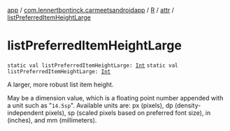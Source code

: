 [app](../../../index.md) / [com.lennertbontinck.carmeetsandroidapp](../../index.md) / [R](../index.md) / [attr](index.md) / [listPreferredItemHeightLarge](./list-preferred-item-height-large.md)

# listPreferredItemHeightLarge

`static val listPreferredItemHeightLarge: `[`Int`](https://kotlinlang.org/api/latest/jvm/stdlib/kotlin/-int/index.html)
`static val listPreferredItemHeightLarge: `[`Int`](https://kotlinlang.org/api/latest/jvm/stdlib/kotlin/-int/index.html)

A larger, more robust list item height.

May be a dimension value, which is a floating point number appended with a unit such as "`14.5sp`". Available units are: px (pixels), dp (density-independent pixels), sp (scaled pixels based on preferred font size), in (inches), and mm (millimeters).

